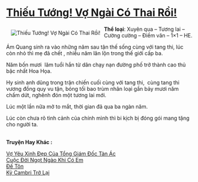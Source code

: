 <a href="https://utruyen.com/thieu-tuong-vo-ngai-co-thai-roi/7358/" title="Thiếu Tướng! Vợ Ngài Có Thai Rồi!"><h1>Thiếu Tướng! Vợ Ngài Có Thai Rồi!</h1></a><div style="display:table"><img align="right" style="float: left; padding: 10px;" src="https://utruyen.com/images/story/200x260/thieu-tuong-vo-ngai-co-thai-roi.jpg" alt="Thiếu Tướng! Vợ Ngài Có Thai Rồi!"><b>Thể loại</b>: Xuyên qua – Tương lai – Cường cường – Điềm văn – 1×1 – HE.<p></p><p></p>Ám Quang sinh ra vào những năm sau tận thế sống cùng với tang thi, lúc còn nhỏ thì mẹ đã chết , nhiều năm lăn lộn trong thế giới cấp ba.<p></p>Năm bốn mươi  lăm tuổi hắn từ dân chạy nạn đường phố trở thành cao thủ bậc nhất Hoa Họa.<p></p><p></p>Hy sinh anh dũng trong trận chiến cuối cùng với tang thi,  cùng tang thi vương đồng quy vu tận, bóng tối bao trùm nhân loại gần bảy mươi năm chấm dứt, nghênh đón một tương lai mới.<p></p>Lúc một lần nữa mở to mắt, thời gian đã qua ba ngàn năm.<p></p>Lúc còn chưa rõ tình cảnh của chính mình thì bi kịch bị đóng gói mang tặng cho người ta.</div><p><br><b>Truyện Hay Khác :</b></p><a href="https://utruyen.com/vo-yeu-xinh-dep-cua-tong-giam-doc-tan-ac/5323/" alt="Vợ Yêu Xinh Đẹp Của Tổng Giám Đốc Tàn Ác">Vợ Yêu Xinh Đẹp Của Tổng Giám Đốc Tàn Ác</a><br/><a href="https://github.com/quanluxury/truyenhot/tree/master/truyenhay/19199/" alt="Cuộc Đời Ngọt Ngào Khi Có Em">Cuộc Đời Ngọt Ngào Khi Có Em</a><br/><a href="https://truyenhot2019.blogspot.com/2019/12/de-ton.html" alt="Đế Tôn">Đế Tôn</a><br/><a href="https://github.com/quanluxury/truyenhot/tree/master/truyenhay/10706/" alt="Kỷ Cambri Trở Lại">Kỷ Cambri Trở Lại</a><br/>
